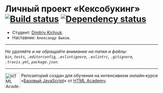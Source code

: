# Личный проект «Кексобукинг» [![Build status][travis-image]][travis-url] [![Dependency status][dependency-image]][dependency-url]

* Студент: [Dmitriy Kirilyuk](https://up.htmlacademy.ru/javascript/8/user/93651).
* Наставник: `Александр Быков`.

---

_Не удаляйте и не обращайте внимание на папки и файлы:_<br>
_`bin`, `tests`, `.editorconfig`, `.eslintignore`, `.eslintrc`, `.gitignore`, `.travis.yml`, `package.json`._

---

<a href="https://htmlacademy.ru/intensive/javascript"><img align="left" width="50" height="50" title="HTML Academy" src="https://up.htmlacademy.ru/static/img/intensive/javascript/logo-for-github.svg"></a>

Репозиторий создан для обучения на интенсивном онлайн‑курсе «[Базовый JavaScript](https://htmlacademy.ru/intensive/javascript)» от [HTML Academy](https://htmlacademy.ru).

[travis-image]: https://travis-ci.org/htmlacademy-javascript/93651-keksobooking.svg?branch=master
[travis-url]: https://travis-ci.org/htmlacademy-javascript/93651-keksobooking
[dependency-image]: https://david-dm.org/htmlacademy-javascript/93651-keksobooking.svg?style=flat-square
[dependency-url]: https://david-dm.org/htmlacademy-javascript/93651-keksobooking
